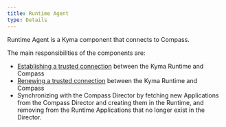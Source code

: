 ```yaml
---
title: Runtime Agent
type: Details
---
```


Runtime Agent is a Kyma component that connects to Compass. 

The main responsibilities of the components are:
- [Establishing a trusted connection](08-07-establish-secure-connection-with-compass.md) between the Kyma Runtime and Compass
- [Renewing a trusted connection](08-08-maintain-secure-connection-with-compass.md) between the Kyma Runtime and Compass
- Synchronizing with the Compass Director by fetching new Applications from the Compass Director and creating them in the Runtime, and removing from the Runtime Applications that no longer exist in the Director.